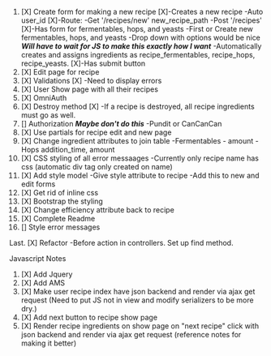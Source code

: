 1. [X] Create form for making a new recipe
     [X]-Creates a new recipe
        -Auto user_id
     [X]-Route:
        -Get '/recipes/new' new_recipe_path
        -Post '/recipes'
     [X]-Has form for fermentables, hops, and yeasts
        -First or Create new fermentables, hops, and yeasts
        -Drop down with options would be nice ***Will have to wait for JS to make this exactly how I want***
        -Automatically creates and assigns ingredients as recipe_fermentables, recipe_hops, recipe_yeasts.
     [X]-Has submit button
2. [X] Edit page for recipe
3. [X] Validations
      [X] -Need to display errors
4. [X] User Show page with all their recipes
5. [X] OmniAuth
6. [X] Destroy method
      [X] -If a recipe is destroyed, all recipe ingredients must go as well.
7. [] Authorization ***Maybe don't do this***
        -Pundit or CanCanCan
8. [X] Use partials for recipe edit and new page
9. [X] Change ingredient attributes to join table
        -Fermentables - amount
        -Hops addition_time, amount
10. [X] CSS styling of all error messaages
        -Currently only recipe name has css (automatic div tag only created on name)
11. [X] Add style model
        -Give style attribute to recipe
          -Add this to new and edit forms
12. [X] Get rid of inline css
13. [X] Bootstrap the styling
14. [X] Change efficiency attribute back to recipe
15. [X] Complete Readme
16. [] Style error messages

Last. [X] Refactor
          -Before action in controllers. Set up find method.

Javascript Notes
1.  [X] Add Jquery
2.  [X] Add AMS
3.  [X] Make user recipe index have json backend and render via ajax get request (Need to put JS not in view and modify serializers to be more dry.)
4.  [X] Add next button to recipe show page
5.  [X] Render recipe ingredients on show page on "next recipe" click with json backend and render via ajax get request (reference notes for making it better)
